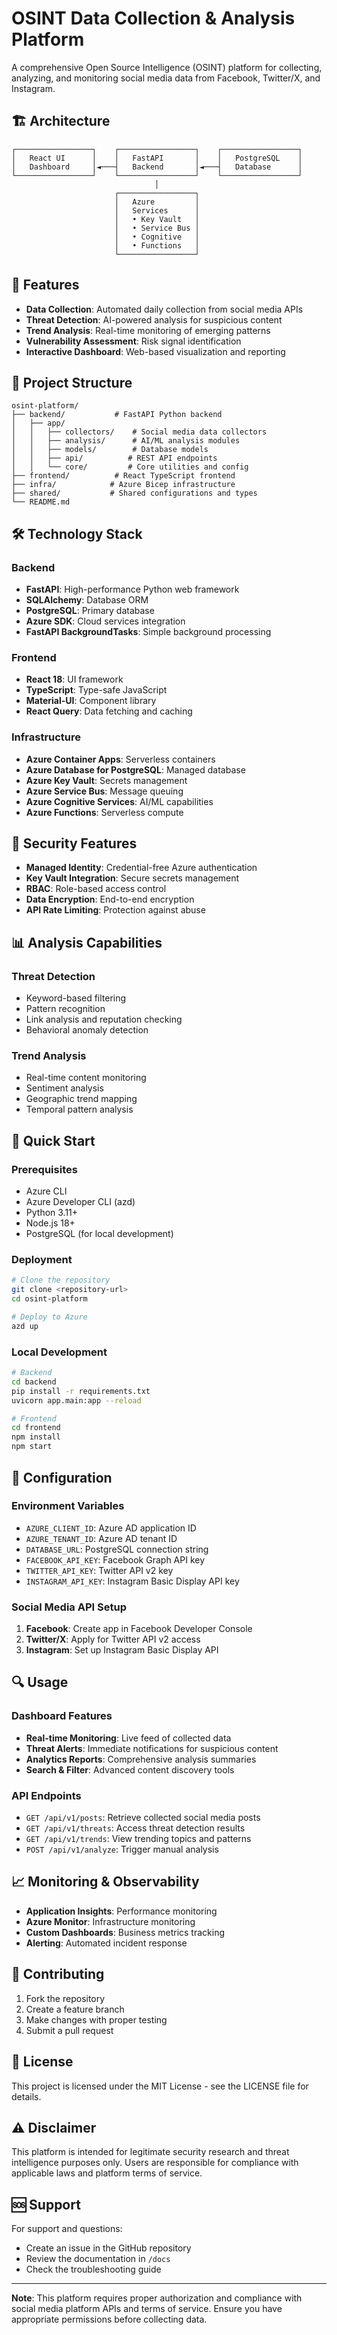 # OSINT Data Collection & Analysis Platform

A comprehensive Open Source Intelligence (OSINT) platform for collecting, analyzing, and monitoring social media data from Facebook, Twitter/X, and Instagram.

## 🏗️ Architecture

```
┌─────────────────┐    ┌─────────────────┐    ┌─────────────────┐
│   React UI      │    │   FastAPI       │    │   PostgreSQL    │
│   Dashboard     │◄───┤   Backend       │◄───┤   Database      │
└─────────────────┘    └─────────────────┘    └─────────────────┘
                                │
                       ┌─────────────────┐
                       │   Azure         │
                       │   Services      │
                       │   • Key Vault   │
                       │   • Service Bus │
                       │   • Cognitive   │
                       │   • Functions   │
                       └─────────────────┘
```

## 🚀 Features

- **Data Collection**: Automated daily collection from social media APIs
- **Threat Detection**: AI-powered analysis for suspicious content
- **Trend Analysis**: Real-time monitoring of emerging patterns
- **Vulnerability Assessment**: Risk signal identification
- **Interactive Dashboard**: Web-based visualization and reporting

## 📁 Project Structure

```
osint-platform/
├── backend/           # FastAPI Python backend
│   ├── app/
│   │   ├── collectors/    # Social media data collectors
│   │   ├── analysis/      # AI/ML analysis modules
│   │   ├── models/        # Database models
│   │   ├── api/          # REST API endpoints
│   │   └── core/         # Core utilities and config
├── frontend/          # React TypeScript frontend
├── infra/            # Azure Bicep infrastructure
├── shared/           # Shared configurations and types
└── README.md
```

## 🛠️ Technology Stack

### Backend
- **FastAPI**: High-performance Python web framework
- **SQLAlchemy**: Database ORM
- **PostgreSQL**: Primary database
- **Azure SDK**: Cloud services integration
- **FastAPI BackgroundTasks**: Simple background processing

### Frontend
- **React 18**: UI framework
- **TypeScript**: Type-safe JavaScript
- **Material-UI**: Component library
- **React Query**: Data fetching and caching

### Infrastructure
- **Azure Container Apps**: Serverless containers
- **Azure Database for PostgreSQL**: Managed database
- **Azure Key Vault**: Secrets management
- **Azure Service Bus**: Message queuing
- **Azure Cognitive Services**: AI/ML capabilities
- **Azure Functions**: Serverless compute

## 🔐 Security Features

- **Managed Identity**: Credential-free Azure authentication
- **Key Vault Integration**: Secure secrets management
- **RBAC**: Role-based access control
- **Data Encryption**: End-to-end encryption
- **API Rate Limiting**: Protection against abuse

## 📊 Analysis Capabilities

### Threat Detection
- Keyword-based filtering
- Pattern recognition
- Link analysis and reputation checking
- Behavioral anomaly detection

### Trend Analysis
- Real-time content monitoring
- Sentiment analysis
- Geographic trend mapping
- Temporal pattern analysis

## 🚀 Quick Start

### Prerequisites
- Azure CLI
- Azure Developer CLI (azd)
- Python 3.11+
- Node.js 18+
- PostgreSQL (for local development)

### Deployment
```bash
# Clone the repository
git clone <repository-url>
cd osint-platform

# Deploy to Azure
azd up
```

### Local Development
```bash
# Backend
cd backend
pip install -r requirements.txt
uvicorn app.main:app --reload

# Frontend
cd frontend
npm install
npm start
```

## 📝 Configuration

### Environment Variables
- `AZURE_CLIENT_ID`: Azure AD application ID
- `AZURE_TENANT_ID`: Azure AD tenant ID
- `DATABASE_URL`: PostgreSQL connection string
- `FACEBOOK_API_KEY`: Facebook Graph API key
- `TWITTER_API_KEY`: Twitter API v2 key
- `INSTAGRAM_API_KEY`: Instagram Basic Display API key

### Social Media API Setup
1. **Facebook**: Create app in Facebook Developer Console
2. **Twitter/X**: Apply for Twitter API v2 access
3. **Instagram**: Set up Instagram Basic Display API

## 🔍 Usage

### Dashboard Features
- **Real-time Monitoring**: Live feed of collected data
- **Threat Alerts**: Immediate notifications for suspicious content
- **Analytics Reports**: Comprehensive analysis summaries
- **Search & Filter**: Advanced content discovery tools

### API Endpoints
- `GET /api/v1/posts`: Retrieve collected social media posts
- `GET /api/v1/threats`: Access threat detection results
- `GET /api/v1/trends`: View trending topics and patterns
- `POST /api/v1/analyze`: Trigger manual analysis

## 📈 Monitoring & Observability

- **Application Insights**: Performance monitoring
- **Azure Monitor**: Infrastructure monitoring
- **Custom Dashboards**: Business metrics tracking
- **Alerting**: Automated incident response

## 🤝 Contributing

1. Fork the repository
2. Create a feature branch
3. Make changes with proper testing
4. Submit a pull request

## 📄 License

This project is licensed under the MIT License - see the LICENSE file for details.

## ⚠️ Disclaimer

This platform is intended for legitimate security research and threat intelligence purposes only. Users are responsible for compliance with applicable laws and platform terms of service.

## 🆘 Support

For support and questions:
- Create an issue in the GitHub repository
- Review the documentation in `/docs`
- Check the troubleshooting guide

---

**Note**: This platform requires proper authorization and compliance with social media platform APIs and terms of service. Ensure you have appropriate permissions before collecting data.